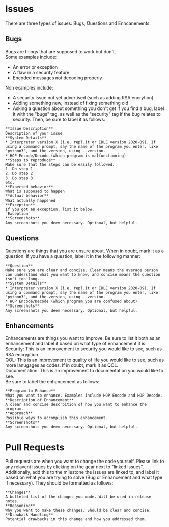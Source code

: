 # Issues  
There are three types of issues: Bugs, Questions and Enhcanements.   
## Bugs  
Bugs are things that are supposed to work but don't.   
Some examples include:
* An error or exception
* A flaw in a security feature
* Encoded messages not decoding properly

Non examples include:
* A security issue not yet advertised (such as adding RSA encrytion)
* Adding something new, instead of fixing something old
* Asking a question about something you don't get
If you find a bug, label it with the "bugs" tag, as well as the "security" tag if the bug relates to security. Then, be sure to label it as follows:
``` 
**Issue Description**
Description of your issue
**System Details**
* Interpreter version X (i.e. repl.it or IDLE version 2020-09). If using a command prompt, say the name of the program you enter, like "python3", and the version, using --version.
* HOP Encode/Decode (which program is malfunctioning)
**Steps to reproduce**
Make sure that the steps can be easily followed.
1. Do step 1
2. Do step 2
3. Do step 3
etc.
**Expected behavior**
What is supposed to happen
**Actual behavior**
What actually happened
**Exception**
If you got an exception, list it below.
`Exception`
**Screenshots**
Any screenshots you deem necessary. Optional, but helpful.
```
## Questions
Questions are things that you are unsure about. When in doubt, mark it as a question. If you have a question, label it in the following manner: 
```
**Question**
Make sure you are clear and concise. Clear means the average person can understand what you want to know, and concise means the question isn't too long.
**System Details**
* Interpreter version X (i.e. repl.it or IDLE version 2020-09). If using a command prompt, say the name of the program you enter, like "python3", and the version, using --version.
* HOP Encode/Decode (which program you are confused about)
**Screenshots**
Any screenshots you deem necessary. Optional, but helpful.
```
## Enhancements
Enhancements are things you want to improve. Be sure to list it both as an enhancement and label it based on what type of enhancement it is:  
Security: This is an improvement to security you would like to see, such as RSA encryption.  
QOL: This is an improvement to quality of life you would like to see, such as more lanugages as codes. If in doubt, mark it as QOL.  
Documentation: This is an improvement to documentation you would like to see.  
Be sure to label the enhancement as follows:
```
**Program to Enhance**
What you want to enhance. Examples include HOP Encode and HOP Decode.
**Description of Enhancement**
A clear and concise descrpition of how you want to enhance the program.
**Approach**
Possible ways to accomplish this enhancement.
**Screenshots**
Any screenshots you deem necessary. Optional, but helpful.
```
# Pull Requests
Pull requests are when you want to change the code yourself. Please link to any relavent issues by clicking on the gear next to "linked issues". 
Additionally, add this to the milestone the issues are linked to, and label it based on what you are trying to solve (Bug or Enhancement and what type if necessary).
They should be formatted as follows:
```
**Changes**
A bulleted list of the changes you made. Will be used in release notes.
**Reasoning**
Why you want to make these changes. Should be clear and concise.
**Drawback Handling**
Potential drawbacks in this change and how you addressed them.
```
